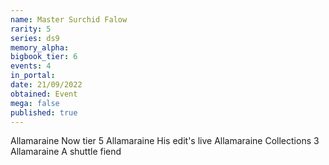 ```yaml
---
name: Master Surchid Falow
rarity: 5
series: ds9
memory_alpha:
bigbook_tier: 6
events: 4
in_portal:
date: 21/09/2022
obtained: Event
mega: false
published: true
---
```


Allamaraine
Now tier 5
Allamaraine 
His edit's live
Allamaraine 
Collections 3
Allamaraine 
A shuttle fiend
